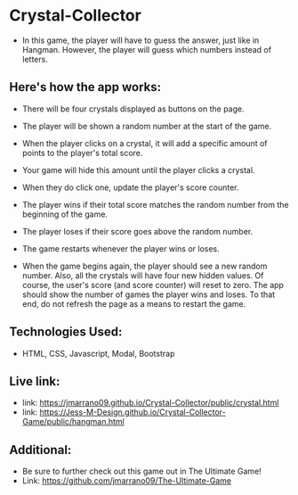 # Crystal-Collector

- In this game, the player will have to guess the answer, just like in Hangman. However, the player will guess which numbers instead of letters.

## Here's how the app works:
- There will be four crystals displayed as buttons on the page.
- The player will be shown a random number at the start of the game.
- When the player clicks on a crystal, it will add a specific amount of points to the player's total score.
- Your game will hide this amount until the player clicks a crystal.
- When they do click one, update the player's score counter.
- The player wins if their total score matches the random number from the beginning of the game.
- The player loses if their score goes above the random number.
- The game restarts whenever the player wins or loses.

- When the game begins again, the player should see a new random number. Also, all the crystals will have four new hidden values. Of course, the user's score (and score counter) will reset to zero. The app should show the number of games the player wins and loses. To that end, do not refresh the page as a means to restart the game.

## Technologies Used:
- HTML, CSS, Javascript, Modal, Bootstrap

## Live link:
- link: https://jmarrano09.github.io/Crystal-Collector/public/crystal.html
- link: https://Jess-M-Design.github.io/Crystal-Collector-Game/public/hangman.html

## Additional:
- Be sure to further check out this game out in The Ultimate Game!
- Link: https://github.com/jmarrano09/The-Ultimate-Game
